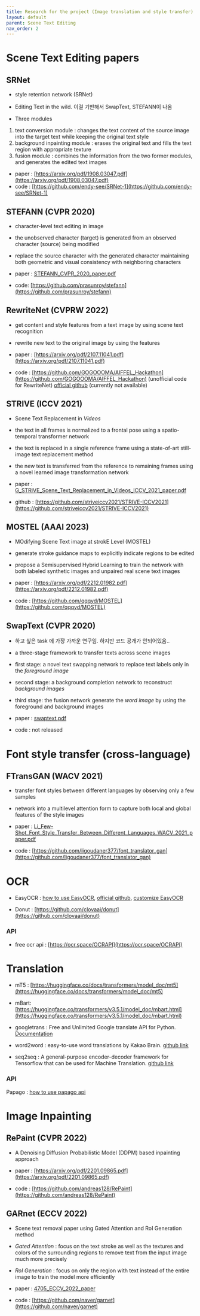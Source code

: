 ```yaml
---
title: Research for the project (Image translation and style transfer)
layout: default 
parent: Scene Text Editing
nav_order: 2
---
```


# Scene Text Editing papers
## **SRNet**
- style retention network (SRNet)
- Editing Text in the wild. 이걸 기반해서 SwapText, STEFANN이 나옴

- Three modules
1. text conversion module : changes the text content of the source image into the target text while keeping the original text style
2. background inpainting module : erases the original text and fills the text region with appropriate texture
3. fusion module : combines the information from the two former modules, and generates the edited text images

- paper : [https://arxiv.org/pdf/1908.03047.pdf](https://arxiv.org/pdf/1908.03047.pdf)
- code : [https://github.com/endy-see/SRNet-1](https://github.com/endy-see/SRNet-1)  
    
## **STEFANN** (CVPR 2020)
- character-level text editing in image 
- the unobserved character (target) is generated from an observed character (source) being modified
- replace the source character with the generated character maintaining both geometric and visual consistency with neighboring characters

- paper : [STEFANN_CVPR_2020_paper.pdf](https://openaccess.thecvf.com/content_CVPR_2020/papers/Roy_STEFANN_Scene_Text_Editor_Using_Font_Adaptive_Neural_Network_CVPR_2020_paper.pdf)
- code: [https://github.com/prasunroy/stefann](https://github.com/prasunroy/stefann)
    
## **RewriteNet** (CVPRW 2022)
- get content and style features from a text image by using scene text recognition
- rewrite new text to the original image by using the features

- paper : [https://arxiv.org/pdf/2107.11041.pdf](https://arxiv.org/pdf/2107.11041.pdf)  
- code : [https://github.com/GOGOOOMA/AIFFEL_Hackathon](https://github.com/GOGOOOMA/AIFFEL_Hackathon) (unofficial code for RewriteNet) [official github](https://github.com/clovaai/rewritenet) (currently not available)

## STRIVE (ICCV 2021)
- Scene Text Replacement in *Videos*
- the text in all frames is normalized to a frontal pose using a spatio-temporal transformer network
- the text is replaced in a single reference frame using a state-of-art still-image text replacement method
- the new text is transferred from the reference to remaining frames using a novel learned image transformation network

- paper : [G_STRIVE_Scene_Text_Replacement_in_Videos_ICCV_2021_paper.pdf](https://openaccess.thecvf.com/content/ICCV2021/papers/G_STRIVE_Scene_Text_Replacement_in_Videos_ICCV_2021_paper.pdf)
- github : [https://github.com/striveiccv2021/STRIVE-ICCV2021](https://github.com/striveiccv2021/STRIVE-ICCV2021)

## **MOSTEL** (AAAI 2023)
- MOdifying Scene Text image at strokE Level (MOSTEL)
- generate stroke guidance maps to explicitly indicate regions to be edited
- propose a Semisupervised Hybrid Learning to train the network with both labeled synthetic images and unpaired real scene text images

- paper : [https://arxiv.org/pdf/2212.01982.pdf](https://arxiv.org/pdf/2212.01982.pdf)
- code : [https://github.com/qqqyd/MOSTEL](https://github.com/qqqyd/MOSTEL)

## SwapText (CVPR 2020)
- 하고 싶은 task 에 가장 가까운 연구임. 하지만 코드 공개가 안되어있음..
- a three-stage framework to transfer texts across scene images
- first stage: a novel text swapping network to replace text labels only in the *foreground image* 
- second stage: a background completion network to reconstruct *background images*
- third stage: the fusion network generate the *word image* by using the foreground and background images

- paper : [swaptext.pdf](https://openaccess.thecvf.com/content_CVPR_2020/papers/Yang_SwapText_Image_Based_Texts_Transfer_in_Scenes_CVPR_2020_paper.pdf)
- code : not released 


# Font style transfer (cross-language)

## FTransGAN (WACV 2021)
  - transfer font styles between different languages by observing only a few samples 
  - network into a multilevel attention form to capture both local and global features of the style images

  - paper : [Li_Few-Shot_Font_Style_Transfer_Between_Different_Languages_WACV_2021_paper.pdf](https://openaccess.thecvf.com/content/WACV2021/papers/Li_Few-Shot_Font_Style_Transfer_Between_Different_Languages_WACV_2021_paper.pdf)
  - code : [https://github.com/ligoudaner377/font_translator_gan](https://github.com/ligoudaner377/font_translator_gan)

  
# OCR
- EasyOCR : [how to use EasyOCR](https://yunwoong.tistory.com/76), [official github](https://github.com/JaidedAI/EasyOCR), [customize EasyOCR](https://davelogs.tistory.com/94)

- Donut : [https://github.com/clovaai/donut](https://github.com/clovaai/donut)

### API
- free ocr api : [https://ocr.space/OCRAPI](https://ocr.space/OCRAPI)

# Translation
- mT5 : [https://huggingface.co/docs/transformers/model_doc/mt5](https://huggingface.co/docs/transformers/model_doc/mt5)

- mBart: [https://huggingface.co/transformers/v3.5.1/model_doc/mbart.html](https://huggingface.co/transformers/v3.5.1/model_doc/mbart.html)

- googletrans : Free and Unlimited Google translate API for Python. [Documentation](https://py-googletrans.readthedocs.io/en/latest/)

- word2word : easy-to-use word translations by Kakao Brain. [github link](https://github.com/kakaobrain/word2word)

- seq2seq : A general-purpose encoder-decoder framework for Tensorflow that can be used for Machine Translation. [github link](https://github.com/google/seq2seq)

### API

Papago : [how to use papago api](https://itadventure.tistory.com/538)

# Image Inpainting
## **RePaint** (CVPR 2022)
- A Denoising Diffusion Probabilistic Model (DDPM) based inpainting approach

- paper : [https://arxiv.org/pdf/2201.09865.pdf](https://arxiv.org/pdf/2201.09865.pdf)
- code : [https://github.com/andreas128/RePaint](https://github.com/andreas128/RePaint)

## **GARnet** (ECCV 2022)
- Scene text removal paper using Gated Attention and RoI Generation method 
- *Gated Attention* : focus on the text stroke as well as the textures and colors of the surrounding regions to remove text from the input image much more precisely
- *RoI Generation* : focus on only the region with text instead of the entire image to train the model more efficiently

- paper : [4705_ECCV_2022_paper](https://www.ecva.net/papers/eccv_2022/papers_ECCV/papers/136760436.pdf)
- code : [https://github.com/naver/garnet](https://github.com/naver/garnet)
